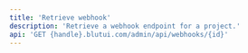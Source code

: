 ```yaml
---
title: 'Retrieve webhook'
description: 'Retrieve a webhook endpoint for a project.'
api: 'GET {handle}.blutui.com/admin/api/webhooks/{id}'
---
```


